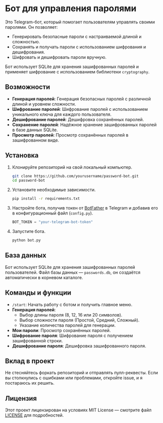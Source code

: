 # Бот для управления паролями

Это Telegram-бот, который помогает пользователям управлять своими паролями. Он позволяет:

- Генерировать безопасные пароли с настраиваемой длиной и сложностью.
- Сохранять и получать пароли с использованием шифрования и дешифрования.
- Шифровать и дешифровать пароли вручную.

Бот использует SQLite для хранения зашифрованных паролей и применяет шифрование с использованием библиотеки `cryptography`.

## Возможности

- **Генерация паролей**: Генерация безопасных паролей с различной длиной и уровнем сложности.
- **Шифрование паролей**: Шифрование паролей с использованием уникального ключа для каждого пользователя.
- **Дешифрование паролей**: Дешифровка сохранённых паролей.
- **Сохранение паролей**: Надёжное хранение зашифрованных паролей в базе данных SQLite.
- **Просмотр паролей**: Просмотр сохранённых паролей в зашифрованном виде.

## Установка

1. Клонируйте репозиторий на свой локальный компьютер.

    ```bash
    git clone https://github.com/yourusername/password-bot.git
    cd password-bot
    ```

2. Установите необходимые зависимости.

    ```bash
    pip install -r requirements.txt
    ```

3. Настройте бота, получив токен от [BotFather](https://core.telegram.org/bots#botfather) в Telegram и добавив его в конфигурационный файл (`config.py`).

    ```python
    BOT_TOKEN = "your-telegram-bot-token"
    ```

4. Запустите бота.

    ```bash
    python bot.py
    ```

## База данных

Бот использует SQLite для хранения зашифрованных паролей пользователей. Файл базы данных — `passwords.db`, он создаётся автоматически в корневом каталоге.

## Команды и функции

- `/start`: Начать работу с ботом и получить главное меню.
- **Генерация паролей**:
    - Выбор длины пароля (8, 12, 16 или 20 символов).
    - Выбор сложности пароля (Простой, Средний, Сложный).
    - Указание количества паролей для генерации.
- **Мои пароли**: Просмотр сохранённых паролей.
- **Шифрование пароля**: Шифрование пароля с получением зашифрованной строки.
- **Дешифрование пароля**: Дешифровка зашифрованного пароля.

## Вклад в проект

Не стесняйтесь форкать репозиторий и отправлять пулл-реквесты. Если вы столкнулись с ошибками или проблемами, откройте issue, и я постараюсь их решить.

## Лицензия

Этот проект лицензирован на условиях MIT License — смотрите файл [LICENSE](LICENSE) для подробностей.
